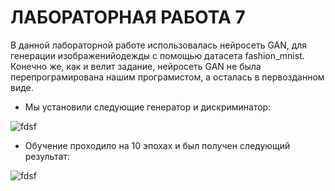 # ЛАБОРАТОРНАЯ РАБОТА 7
В данной лабораторной работе использовалась нейросеть GAN, для генерации изображенийодежды с помощью датасета fashion_mnist.
Конечно же, как и велит задание, нейросеть GAN не была перепрограмирована нашим програмистом, а осталась в первозданном виде.

* Мы установили следующие генератор и дискриминатор:

![fdsf](https://github.com/Rademal/pic/blob/main/gen.jpg)

* Обучение проходило на 10 эпохах и был получен следующий результат:

![fdsf](https://github.com/Rademal/pic/blob/main/result.jpg)
